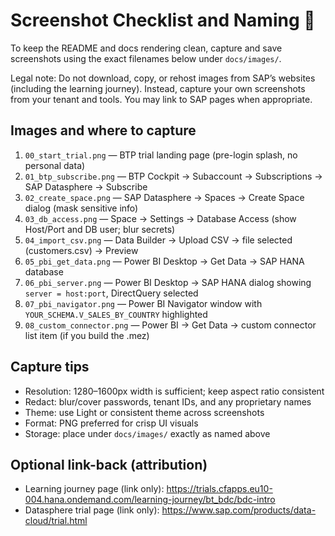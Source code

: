 # Screenshot Checklist and Naming 📸

To keep the README and docs rendering clean, capture and save screenshots using the exact filenames below under `docs/images/`.

Legal note: Do not download, copy, or rehost images from SAP’s websites (including the learning journey). Instead, capture your own screenshots from your tenant and tools. You may link to SAP pages when appropriate.

## Images and where to capture

1. `00_start_trial.png` — BTP trial landing page (pre-login splash, no personal data)
2. `01_btp_subscribe.png` — BTP Cockpit → Subaccount → Subscriptions → SAP Datasphere → Subscribe
3. `02_create_space.png` — SAP Datasphere → Spaces → Create Space dialog (mask sensitive info)
4. `03_db_access.png` — Space → Settings → Database Access (show Host/Port and DB user; blur secrets)
5. `04_import_csv.png` — Data Builder → Upload CSV → file selected (customers.csv) → Preview
6. `05_pbi_get_data.png` — Power BI Desktop → Get Data → SAP HANA database
7. `06_pbi_server.png` — Power BI Desktop → SAP HANA dialog showing `server = host:port`, DirectQuery selected
8. `07_pbi_navigator.png` — Power BI Navigator window with `YOUR_SCHEMA.V_SALES_BY_COUNTRY` highlighted
9. `08_custom_connector.png` — Power BI → Get Data → custom connector list item (if you build the .mez)

## Capture tips
- Resolution: 1280–1600px width is sufficient; keep aspect ratio consistent
- Redact: blur/cover passwords, tenant IDs, and any proprietary names
- Theme: use Light or consistent theme across screenshots
- Format: PNG preferred for crisp UI visuals
- Storage: place under `docs/images/` exactly as named above

## Optional link-back (attribution)
- Learning journey page (link only): https://trials.cfapps.eu10-004.hana.ondemand.com/learning-journey/bt_bdc/bdc-intro
- Datasphere trial page (link only): https://www.sap.com/products/data-cloud/trial.html

